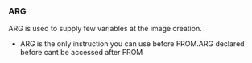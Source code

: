 ### ARG

ARG is used to supply few variables at the image creation.
* ARG is the only instruction you can use before FROM.ARG declared before cant be accessed after FROM